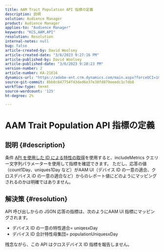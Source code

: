 ```yaml
---
title: AAM Trait Population API 指標の定義
description: 説明
solution: Audience Manager
product: Audience Manager
applies-to: "Audience Manager"
keywords: "KCS,AAM,API"
resolution: Resolution
internal-notes: null
bug: false
article-created-by: David Woolsey
article-created-date: "3/6/2023 9:27:16 PM"
article-published-by: David Woolsey
article-published-date: "3/6/2023 9:28:23 PM"
version-number: 2
article-number: KA-21616
dynamics-url: "https://adobe-ent.crm.dynamics.com/main.aspx?forceUCI=1&pagetype=entityrecord&etn=knowledgearticle&id=d55e91a9-65bc-ed11-83fe-6045bd006e5a"
source-git-commit: 8bb8c847754f43ded6e37e38fd879eeedc1c7db8
workflow-type: tm+mt
source-wordcount: '125'
ht-degree: 2%

---
```


# AAM Trait Population API 指標の定義

## 説明 {#description}

条件 [API を使用した ID による特性の取得](https://bank.demdex.com/portal/swagger/index.html#/Traits%20API/get_traits__sid_)を使用すると、includeMetrics クエリー文字列パラメーターを使用して指標を確認できます。 ただし、応答の値（count1Day、uniques1Day など）がAAM UI（デバイス ID の一意の適合、クロスデバイス iD の一意の適合など）からのレポート値にどのようにマッピングされるのかは明確ではありません。 

## 解決策 {#resolution}


API 呼び出しからの JSON 応答の指標は、次のようにAAM UI 指標にマッピングされます。

- デバイス ID の一意の特性適合= uniqesxDay
- デバイス ID 合計特性母集団= populationUniquesxDay


残念ながら、この API はクロスデバイス ID 指標を報告しません。
